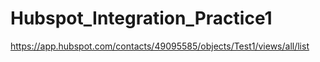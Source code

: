 # Hubspot_Integration_Practice1

https://app.hubspot.com/contacts/49095585/objects/Test1/views/all/list

